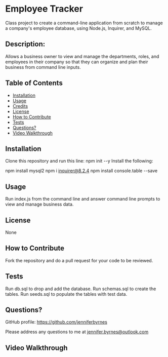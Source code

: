 
# Employee Tracker

Class project to create a command-line application from scratch to manage a company's employee database, using Node.js, Inquirer, and MySQL.

## Description:

Allows a business owner to view and manage the departments, roles, and employees in their company so that they can organize and plan their business from command line inputs.

## Table of Contents

- [Installation](#installation)
- [Usage](#usage)
- [Credits](#credits)
- [License](#license)
- [How to Contribute](#How-to-Contribute)
- [Tests](#Tests)
- [Questions?](#Questions)
- [Video Walkthrough](#Video-Walkthrough)

## Installation

Clone this repository and run this line: npm init --y
Install the following:  

  npm install mysql2
  npm i inquirer@8.2.4
  npm install console.table --save

## Usage

Run index.js from the command line and answer command line prompts to view and manage business data.

## License

None

## How to Contribute

Fork the repository and do a pull request for your code to be reviewed.

## Tests

  Run db.sql to drop and add the database.
  Run schemas.sql to create the tables.
  Run seeds.sql to populate the tables with test data.

## Questions?

GitHub profile: https://github.com/jenniferbyrnes

Please address any questions to me at jennifer.byrnes@outlook.com

## Video Walkthrough
  
  